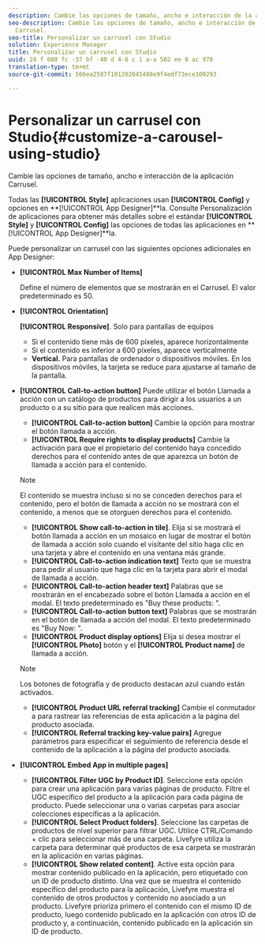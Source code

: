 ```yaml
---
description: Cambie las opciones de tamaño, ancho e interacción de la aplicación Carrusel.
seo-description: Cambie las opciones de tamaño, ancho e interacción de la aplicación
  Carrusel.
seo-title: Personalizar un carrusel con Studio
solution: Experience Manager
title: Personalizar un carrusel con Studio
uuid: 24 f 080 fc -37 bf -40 d 4-8 c 1 a-a 502 ee 8 ac 978
translation-type: tm+mt
source-git-commit: 566ea2587f101202045488e9f4edf73ece100293

---
```



# Personalizar un carrusel con Studio{#customize-a-carousel-using-studio}

Cambie las opciones de tamaño, ancho e interacción de la aplicación Carrusel.

Todas las **[!UICONTROL Style]** aplicaciones usan **[!UICONTROL Config]** y opciones en **[!UICONTROL App Designer]**la. Consulte Personalización de aplicaciones para obtener más detalles sobre el estándar **[!UICONTROL Style]** y **[!UICONTROL Config]** las opciones de todas las aplicaciones en **[!UICONTROL App Designer]**la.

Puede personalizar un carrusel con las siguientes opciones adicionales en App Designer:

* **[!UICONTROL Max Number of Items]**

   Define el número de elementos que se mostrarán en el Carrusel. El valor predeterminado es 50.

* **[!UICONTROL Orientation]**

   **[!UICONTROL Responsive]**. Solo para pantallas de equipos

   * Si el contenido tiene más de 600 píxeles, aparece horizontalmente
   * Si el contenido es inferior a 600 píxeles, aparece verticalmente
   * **Vertical.** Para pantallas de ordenador o dispositivos móviles. En los dispositivos móviles, la tarjeta se reduce para ajustarse al tamaño de la pantalla.

* **[!UICONTROL Call-to-action button]** Puede utilizar el botón Llamada a acción con un catálogo de productos para dirigir a los usuarios a un producto o a su sitio para que realicen más acciones.

   * **[!UICONTROL Call-to-action button]** Cambie la opción para mostrar el botón llamada a acción.
   * **[!UICONTROL Require rights to display products]** Cambie la activación para que el propietario del contenido haya concedido derechos para el contenido antes de que aparezca un botón de llamada a acción para el contenido.
   >[!NOTE]
   >
   >El contenido se muestra incluso si no se conceden derechos para el contenido, pero el botón de llamada a acción no se mostrará con el contenido, a menos que se otorguen derechos para el contenido.

   * **[!UICONTROL Show call-to-action in tile]**. Elija si se mostrará el botón llamada a acción en un mosaico en lugar de mostrar el botón de llamada a acción solo cuando el visitante del sitio haga clic en una tarjeta y abre el contenido en una ventana más grande.
   * **[!UICONTROL Call-to-action indication text]** Texto que se muestra para pedir al usuario que haga clic en la tarjeta para abrir el modal de llamada a acción.
   * **[!UICONTROL Call-to-action header text]** Palabras que se mostrarán en el encabezado sobre el botón Llamada a acción en el modal. El texto predeterminado es "Buy these products: ".
   * **[!UICONTROL Call-to-action button text]** Palabras que se mostrarán en el botón de llamada a acción del modal. El texto predeterminado es "Buy Now: ".
   * **[!UICONTROL Product display options]** Elija si desea mostrar el **[!UICONTROL Photo]** botón y el **[!UICONTROL Product name]** de llamada a acción.
   >[!NOTE]
   >
   >Los botones de fotografía y de producto destacan azul cuando están activados.

   * **[!UICONTROL Product URL referral tracking]** Cambie el conmutador a para rastrear las referencias de esta aplicación a la página del producto asociada.
   * **[!UICONTROL Referral tracking key-value pairs]** Agregue parámetros para especificar el seguimiento de referencia desde el contenido de la aplicación a la página del producto asociada.



* **[!UICONTROL Embed App in multiple pages]**

   * **[!UICONTROL Filter UGC by Product ID]**. Seleccione esta opción para crear una aplicación para varias páginas de producto. Filtre el UGC específico del producto a la aplicación para cada página de producto. Puede seleccionar una o varias carpetas para asociar colecciones específicas a la aplicación.
   * **[!UICONTROL Select Product folders]**. Seleccione las carpetas de productos de nivel superior para filtrar UGC. Utilice CTRL/Comando + clic para seleccionar más de una carpeta. Livefyre utiliza la carpeta para determinar qué productos de esa carpeta se mostrarán en la aplicación en varias páginas.
   * **[!UICONTROL Show related content]**. Active esta opción para mostrar contenido publicado en la aplicación, pero etiquetado con un ID de producto distinto. Una vez que se muestra el contenido específico del producto para la aplicación, Livefyre muestra el contenido de otros productos y contenido no asociado a un producto. Livefyre prioriza primero el contenido con el mismo ID de producto, luego contenido publicado en la aplicación con otros ID de producto y, a continuación, contenido publicado en la aplicación sin ID de producto.
